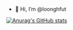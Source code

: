 - 👋 Hi, I’m @loonghfut

[![Anurag's GitHub stats](https://github-readme-stats.vercel.app/api?username=loonghfut&show_icons=true&theme=radical)](https://github.com/anuraghazra/github-readme-stats)


<!---
loonghfut/loonghfut is a ✨ special ✨ repository because its `README.md` (this file) appears on your GitHub profile.
You can click the Preview link to take a look at your changes.
--->
